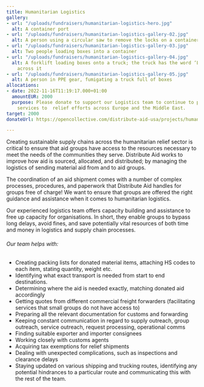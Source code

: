 ```yaml
---
title: Humanitarian Logistics
gallery:
- url: "/uploads/fundraisers/humanitarian-logistics-hero.jpg"
  alt: A container port
- url: "/uploads/fundraisers/humanitarian-logistics-gallery-02.jpg"
  alt: A person using a circular saw to remove the locks on a container
- url: "/uploads/fundraisers/humanitarian-logistics-gallery-03.jpg"
  alt: Two people loading boxes into a container
- url: "/uploads/fundraisers/humanitarian-logistics-gallery-04.jpg"
  alt: A forklift loading boxes onto a truck; the truck has the word ‘Logistics’ written
    across it
- url: "/uploads/fundraisers/humanitarian-logistics-gallery-05.jpg"
  alt: A person in PPE gear, fumigating a truck full of boxes
allocations:
- date: 2022-11-16T11:19:17.000+01:00
  amountEUR: 2000
  purpose: Please donate to support our Logistics team to continue to provide their
    services to  relief efforts across Europe and the Middle East.
target: 2000
donateUrl: https://opencollective.com/distribute-aid-usa/projects/humanitarian-logistics/donate?amount=20&interval=month&platformTip=0

---
```

Creating sustainable supply chains across the humanitarian relief sector is critical to ensure that aid groups have access to the resources necessary to meet the needs of the communities they serve. Distribute Aid works to improve how aid is sourced, allocated, and distributed; by managing the logistics of sending material aid from and to aid groups.

The coordination of an aid shipment comes with a number of complex processes, procedures, and paperwork that Distribute Aid handles for groups free of charge! We want to ensure that groups are offered the right guidance and assistance when it comes to humanitarian logistics.

Our experienced logistics team offers capacity building and assistance to free up capacity for organisations. In short, they enable groups to bypass long delays, avoid fines, and save potentially vital resources of both time and money in logistics and supply chain processes.

###### Our team helps with:

* Creating packing lists for donated material items, attaching HS codes to each item, stating quantity, weight etc.
* Identifying what exact transport is needed from start to end destinations.
* Determining where the aid is needed exactly, matching donated aid accordingly
* Getting quotes from different commercial freight forwarders (facilitating services that small groups do not have access to)
* Preparing all the relevant documentation for customs and forwarding
* Keeping constant communication in regard to supply outreach, group outreach, service outreach, request processing, operational comms
* Finding suitable exporter and importer consignees
* Working closely with customs agents
* Acquiring tax exemptions for relief shipments
* Dealing with unexpected complications, such as inspections and clearance delays
* Staying updated on various shipping and trucking routes, identifying any potential hindrances to a particular route and communicating this with the rest of the team.